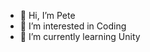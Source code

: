 - 👋 Hi, I’m Pete
- 👀 I’m interested in Coding
- 🌱 I’m currently learning Unity

<!---
Pete1610/Pete1610 is a ✨ special ✨ repository because its `README.md` (this file) appears on your GitHub profile.
You can click the Preview link to take a look at your changes.
--->
